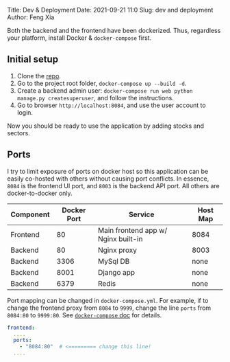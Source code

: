 Title: Dev & Deployment
Date: 2021-09-21 11:0
Slug: dev and deployment
Author: Feng Xia

Both the backend and the frontend have been dockerized. Thus,
regardless your platform, install Docker & `docker-compose` first.

## Initial setup

1. Clone the [repo][1].
2. Go to the project root folder, `docker-compose up --build -d`.
3. Create a backend admin user: `docker-compose run web python
   manage.py createsuperuser`, and follow the instructions.
4. Go to browser `http://localhost:8084`, and use the user account to
   login.

Now you should be ready to use the application by adding stocks and
sectors.

## Ports

I try to limit exposure of ports on docker host so this application
can be easily co-hosted with others without causing port conflicts.
In essence, `8084` is the frontend UI port, and `8003` is the backend
API port. All others are docker-to-docker only.

| Component | Docker Port | Service                             | Host Map |
|-----------|-------------|-------------------------------------|----------|
| Frontend  | 80          | Main frontend app w/ Nginx built-in | 8084     |
| Backend   | 80          | Nginx proxy                         | 8003     |
| Backend   | 3306        | MySql DB                            | none     |
| Backend   | 8001        | Django app                          | none     |
| Backend   | 6379        | Redis                               | none     |

Port mapping can be changed in `docker-compose.yml`. For example, if
to change the frontend proxy from `8084` to `9999`, change the line
`ports` from `8084:80` to `9999:80`. See [`docker-compose` doc][2] for
details.

```yaml
frontend:
  ....
  ports:
    - "8084:80"  # <========= change this line!
  ....
```

[1]: https://github.com/fengxia41103/stock
[2]: https://docs.docker.com/compose/compose-file/compose-file-v3/#ports
